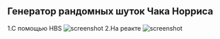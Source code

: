 ## Генератор рандомных шуток Чака Норриса

1.C помощью HBS
![screenshot](readme-assets/hbs.gif)
2.На реакте
![screenshot](readme-assets/react.gif)
